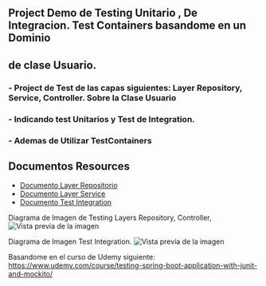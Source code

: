 ## Project Demo de Testing Unitario , De Integracion. Test Containers basandome en un Dominio 
## de clase Usuario.


### - Project de Test de las capas siguientes: Layer Repository, Service, Controller. Sobre la Clase Usuario 
### - Indicando test Unitarios y Test de Integration.
### - Ademas de Utilizar TestContainers

## Documentos Resources 
- [Documento Layer Repositorio](https://github.com/manuonda/java-project/blob/main/testing-base-container/Spring%20Boot%20Testing%20-JPA%20Repository.docx)
- [Documento Layer Service](https://github.com/manuonda/java-project/blob/main/testing-base-container/Spring%20Boot%20Testing-%20Service%20Layer.docx)
- [Documento Test Integration](https://github.com/manuonda/java-project/blob/main/testing-base-container/Integration%20Test.docx)

Diagrama de Imagen de Testing Layers Repository, Controller, 
![Vista previa de la imagen](https://github.com/manuonda/java-project/blob/main/testing-base-container/diagrama_layer.png)






Diagrama de Imagen Test Integration.
![Vista previa de la imagen ](https://github.com/manuonda/java-project/blob/main/testing-base-container/test_integration.png)





Basandome en el curso de Udemy siguiente: https://www.udemy.com/course/testing-spring-boot-application-with-junit-and-mockito/
